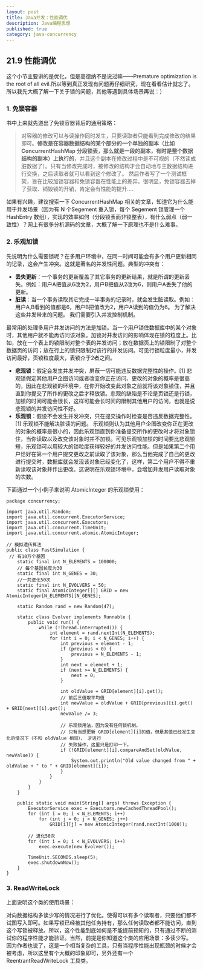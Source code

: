 ```yaml
---
layout: post
title: Java并发：性能调优
description: Java编程思想
published: true
category: java-concurrency
---
```



## 21.9 性能调优

这个小节主要讲的是优化，但是高德纳不是说过嘛——Premature optimization is the root of all evil.所以等到真正发现有问题再仔细研究，现在看看估计就忘了。所以我先大概了解一下关于锁的问题，其他等遇到具体场景再说：）

### 1. 免锁容器

书中上来就先道出了免锁容器背后的通用策略：

> 对容器的修改可以与读操作同时发生，只要读取者只能看到完成修改的结果即可。**修改是在容器数据结构的某个部分的一个单独的副本（比如 ConcurrentHashMap 分段锁表，那么就是一段的副本，有时是整个数据结构的副本）上执行的**，并且这个副本在修改过程中是不可视的（不然读成脏数据了）。只有当修改完成时，被修改的结构才会自动地与主数据结构进行交换，之后读取者就可以看到这个修改了。
然后作者写了一个测试框架，旨在比较加锁容器和免锁容器在性能上的差异。很明显，免锁容器去掉了获取、销毁锁的开销，肯定会有性能的提升....

如果有兴趣，建议搜索一下 ConcurrentHashMap 相关的文章，知道它为什么能用于并发场景（因为有 N 个Segement 重入锁，每个 Segement 锁管理一个 HashEntry 数组），实现的效率如何（分段锁表而非锁整表），有什么弱点（弱一致性）？网上有很多分析源码的文章，大概了解一下原理也不是什么难事。


### 2. 乐观加锁

先说明为什么需要锁呢？在多用户环境中，在同一时间可能会有多个用户更新相同的记录，这会产生冲突。这就是著名的并发性问题。典型的冲突有：

* **丢失更新**：一个事务的更新覆盖了其它事务的更新结果，就是所谓的更新丢失。例如：用户A把值从6改为2，用户B把值从2改为6，则用户A丢失了他的更新。
* **脏读**：当一个事务读取其它完成一半事务的记录时，就会发生脏读取。例如：用户A,B看到的值都是6，用户B把值改为2，用户A读到的值仍为6。
为了解决这些并发带来的问题。 我们需要引入并发控制机制。

最常用的处理多用户并发访问的方法是加锁。当一个用户锁住数据库中的某个对象时，其他用户就不能再访问该对象。加锁对并发访问的影响体现在锁的粒度上。比如，放在一个表上的锁限制对整个表的并发访问；放在数据页上的锁限制了对整个数据页的访问；放在行上的锁只限制对该行的并发访问。可见行锁粒度最小，并发访问最好，页锁粒度最大，表锁介于2者之间。

* **悲观锁**：假定会发生并发冲突，屏蔽一切可能违反数据完整性的操作。[1] 悲观锁假定其他用户企图访问或者改变你正在访问、更改的对象的概率是很高的，因此在悲观锁的环境中，在你开始改变此对象之前就将该对象锁住，并且直到你提交了所作的更改之后才释放锁。悲观的缺陷是不论是页锁还是行锁，加锁的时间可能会很长，这样可能会长时间的限制其他用户的访问，也就是说悲观锁的并发访问性不好。
* **乐观锁**：假设不会发生并发冲突，只在提交操作时检查是否违反数据完整性。[1] 乐观锁不能解决脏读的问题。 乐观锁则认为其他用户企图改变你正在更改的对象的概率是很小的，因此乐观锁直到你准备提交所作的更改时才将对象锁住，当你读取以及改变该对象时并不加锁。可见乐观锁加锁的时间要比悲观锁短，乐观锁可以用较大的锁粒度获得较好的并发访问性能。但是如果第二个用户恰好在第一个用户提交更改之前读取了该对象，那么当他完成了自己的更改进行提交时，数据库就会发现该对象已经变化了，这样，第二个用户不得不重新读取该对象并作出更改。这说明在乐观锁环境中，会增加并发用户读取对象的次数。

下面通过一个小例子来说明 AtomicInteger 的乐观锁使用：

	package concurrency;

	import java.util.Random;
	import java.util.concurrent.ExecutorService;
	import java.util.concurrent.Executors;
	import java.util.concurrent.TimeUnit;
	import java.util.concurrent.atomic.AtomicInteger;

	// 模拟遗传算法
	public class FastSimulation {
	 // 有10万个基因
		static final int N_ELEMENTS = 100000;
		// 每个基因长度为30
		static final int N_GENES = 30;
		//一共进化50次
		static final int N_EVOLVERS = 50;
		static final AtomicInteger[][] GRID = new AtomicInteger[N_ELEMENTS][N_GENES];

		static Random rand = new Random(47);

		static class Evolver implements Runnable {
			public void run() {
				while (!Thread.interrupted()) {
					int element = rand.nextInt(N_ELEMENTS);
					for (int i = 0; i < N_GENES; i++) {
						int previous = element - 1;
						if (previous < 0) {
							previous = N_ELEMENTS - 1;
						}
						int next = element + 1;
						if (next >= N_ELEMENTS) {
							next = 0;
						}

						int oldValue = GRID[element][i].get();
						// 前后三值取平均值
						int newValue = oldValue + GRID[previous][i].get() + GRID[next][i].get();
						newValue /= 3;

						// 乐观锁用法，因为没有任何锁机制。
						// 只有当想更新 GRID[element][i]的值，但是其值已经发生变化的情况下（不和 oldValue 相同）， 才进行
						// 失败操作，这里只是打印一下。
						if (!GRID[element][i].compareAndSet(oldValue, newValue)) {
							System.out.println("Old value changed from " + oldValue + " to " + GRID[element][i]);
						}
					}
				}
			}
		}

		public static void main(String[] args) throws Exception {
			ExecutorService exec = Executors.newCachedThreadPool();
			for (int i = 0; i < N_ELEMENTS; i++)
				for (int j = 0; j < N_GENES; j++)
					GRID[i][j] = new AtomicInteger(rand.nextInt(1000));

			// 进化50次
			for (int i = 0; i < N_EVOLVERS; i++)
				exec.execute(new Evolver());

			TimeUnit.SECONDS.sleep(5);
			exec.shutdownNow();
		}
	}

### 3. ReadWriteLock

上面说明这个类的使用场景：

对向数据结构多读少写的情况进行了优化。使得可以有多个读取者，只要他们都不试图写入即可。如果写锁已经被其他任务持有，那么任何读取者都不能访问，直到这个写锁被释放。所以，这个性能到底如何是不能提前预知的，只有通过不断的测试你的程序性能才能验证。当然，前提是你知道这个类的应用场景：多读少写。
因为作者也说了，这是一个相当复杂的工具，只有当程序性能出现瓶颈的时候才会被考虑，所以这里有个大概的印象即可，另外还有一个 ReentrantReadWriteLock 工具类。
























[NingG]:    http://ningg.github.com  "NingG"

[Java编程思想 - 第二十一章、并发（八）]:				http://github.thinkingbar.com/thinking_in_java_chapter21-part08/









